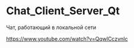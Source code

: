 # Chat_Client_Server_Qt

Чат, работающий в локальной сети

https://www.youtube.com/watch?v=QqwlCczvnIc
